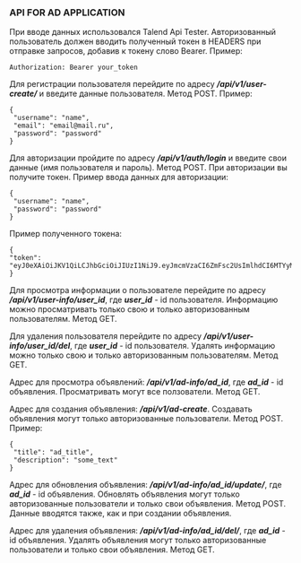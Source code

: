 ### API FOR AD APPLICATION ###
При вводе данных использовался Talend Api Tester. Авторизованный пользователь должен вводить полученный токен в HEADERS
при отправке запросов, добавив к токену слово Bearer. Пример:
```
Authorization: Bearer your_token
```

Для регистрации пользователя перейдите по адресу ***/api/v1/user-create/*** и введите данные пользователя. Метод POST.
Пример:
```
{
 "username": "name",
 "email": "email@mail.ru",
 "password": "password"
}
```
Для авторизации пройдите по адресу ***/api/v1/auth/login*** и введите свои данные (имя пользователя и пароль).
Метод POST. При авторизации вы получите токен. Пример ввода данных для авторизации:
```
{
 "username": "name",
 "password": "password"
}
```
Пример полученного токена:
```
{
"token": "eyJ0eXAiOiJKV1QiLCJhbGciOiJIUzI1NiJ9.eyJmcmVzaCI6ZmFsc2UsImlhdCI6MTYyMjExOTyOFjCJuYmIgTyi77hi5o1MU"
}
```
Для просмотра информации о пользователе перейдите по адресу ***/api/v1/user-info/user_id***, где ***user_id*** - 
id пользователя. Информацию можно просматривать только свою и только авторизованным пользователям. Метод GET.

Для удаления пользователя перейдите по адресу ***/api/v1/user-info/user_id/del***, где ***user_id*** - 
id пользователя. Удалять информацию можно только свою и только авторизованным пользователям. Метод GET.

Адрес для просмотра объявлений: ***/api/v1/ad-info/ad_id***, где ***ad_id*** - id объявления. Просматривать могут все
ползователи. Метод GET.

Адрес для создания объявления: ***/api/v1/ad-create***. Создавать объявления могут только авторизованные пользователи.
Метод POST. Пример:
```
{
 "title": "ad_title",
 "description": "some_text"
}
```

Адрес для обновления объявления: ***/api/v1/ad-info/ad_id/update/***, где ***ad_id*** - id объявления. Обновлять
объявления могут только авторизованные пользователи и только свои объявления. Метод POST. Данные вводятся также, как и
при создании объявления.

Адрес для удаления объявления: ***/api/v1/ad-info/ad_id/del/***, где ***ad_id*** - id объявления. Удалять объявления
могут только авторизованные пользователи и только свои объявления. Метод GET.